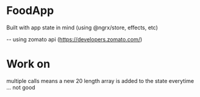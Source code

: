 # FoodApp

Built with app state in mind (using @ngrx/store, effects, etc)

-- using zomato api (https://developers.zomato.com/)

# Work on

multiple calls means a new 20 length array is added to the state everytime ... not good
